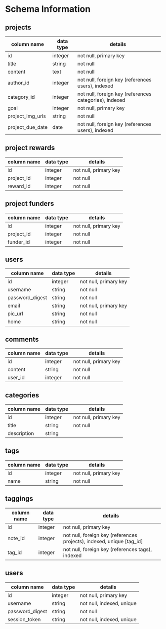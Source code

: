 # Schema Information

## projects
column name | data type | details
------------|-----------|-----------------------
id          | integer   | not null, primary key
title       | string    | not null
content     | text      | not null
author_id   | integer   | not null, foreign key (references users), indexed
category_id | integer   | not null, foreign key (references categories), indexed
goal        | integer   | not null, primary key
project_img_urls    | string      | not null
project_due_date   | date   | not null, foreign key (references users), indexed

## project rewards
column name | data type | details
------------|-----------|-----------------------
id          | integer   | not null, primary key
project_id  | integer   | not null
reward_id   | integer   | not null

## project funders
column name | data type | details
------------|-----------|-----------------------
id          | integer   | not null, primary key
project_id  | integer   | not null
funder_id   | integer   | not null

## users
column name | data type | details
------------|-----------|-----------------------
id          | integer   | not null, primary key
username    | string    | not null
password_digest   | string   | not null
email          | string   | not null, primary key
pic_url    | string    | not null
home   | string   | not null

## comments
column name | data type | details
------------|-----------|-----------------------
id          | integer   | not null, primary key
content     | string    | not null
user_id     | integer   | not null

## categories
column name | data type | details
------------|-----------|-----------------------
id          | integer   | not null, primary key
title       | string    | not null
description | string    |

## tags
column name | data type | details
------------|-----------|-----------------------
id          | integer   | not null, primary key
name        | string    | not null

## taggings
column name | data type | details
------------|-----------|-----------------------
id          | integer   | not null, primary key
note_id     | integer   | not null, foreign key (references projects), indexed, unique [tag_id]
tag_id      | integer   | not null, foreign key (references tags), indexed

## users
column name     | data type | details
----------------|-----------|-----------------------
id              | integer   | not null, primary key
username        | string    | not null, indexed, unique
password_digest | string    | not null
session_token   | string    | not null, indexed, unique
